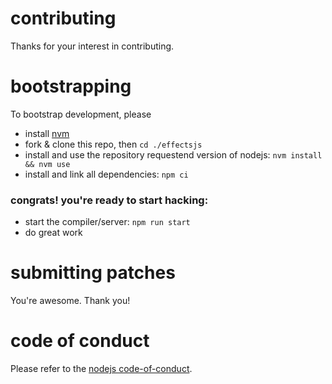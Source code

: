 # contributing

Thanks for your interest in contributing.

# bootstrapping

To bootstrap development, please

- install [nvm](https://github.com/nvm-sh/nvm)
- fork & clone this repo, then `cd ./effectsjs`
- install and use the repository requestend version of nodejs: `nvm install && nvm use`
- install and link all dependencies: `npm ci`

### congrats! you're ready to start hacking:

- start the compiler/server: `npm run start`
- do great work

# submitting patches

You're awesome.  Thank you!

<!-- - run a full build, `npx tsc -b packages`
- run the tests, `npm run test`
- run the formatter, `npm run format`
- run the linter, `npm run format`
- open a pull request -->

# code of conduct

Please refer to the [nodejs code-of-conduct](https://github.com/nodejs/node/blob/master/CODE_OF_CONDUCT.md).
